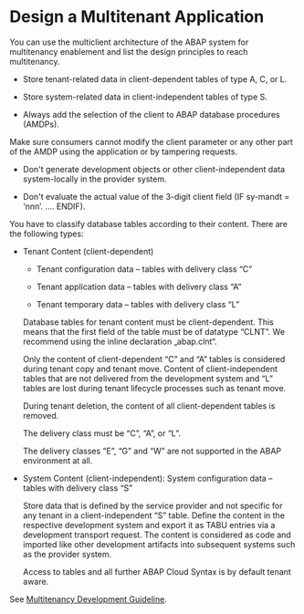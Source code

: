 <!-- loio1ac614dd9c2a4f05957096e86de4931c -->

# Design a Multitenant Application

You can use the multiclient architecture of the ABAP system for multitenancy enablement and list the design principles to reach multitenancy.

-   Store tenant-related data in client-dependent tables of type A, C, or L.

-   Store system-related data in client-independent tables of type S.

-   Always add the selection of the client to ABAP database procedures \(AMDPs\).


Make sure consumers cannot modify the client parameter or any other part of the AMDP using the application or by tampering requests.

-   Don't generate development objects or other client-independent data system-locally in the provider system.

-   Don't evaluate the actual value of the 3-digit client field \(IF sy-mandt = ‘nnn’. …. ENDIF\).


You have to classify database tables according to their content. There are the following types:

-   Tenant Content \(client-dependent\)

    -   Tenant configuration data – tables with delivery class “C”

    -   Tenant application data – tables with delivery class “A”

    -   Tenant temporary data – tables with delivery class “L”


    Database tables for tenant content must be client-dependent. This means that the first field of the table must be of datatype “CLNT”. We recommend using the inline declaration „abap.clnt“.

    Only the content of client-dependent “C” and “A” tables is considered during tenant copy and tenant move. Content of client-independent tables that are not delivered from the development system and “L” tables are lost during tenant lifecycle processes such as tenant move.

    During tenant deletion, the content of all client-dependent tables is removed.

    The delivery class must be “C”, “A”, or “L”.

    The delivery classes “E”, “G” and “W” are not supported in the ABAP environment at all.

-   System Content \(client-independent\): System configuration data – tables with delivery class “S”

    Store data that is defined by the service provider and not specific for any tenant in a client-independent “S” table. Define the content in the respective development system and export it as TABU entries via a development transport request. The content is considered as code and imported like other development artifacts into subsequent systems such as the provider system.

    Access to tables and all further ABAP Cloud Syntax is by default tenant aware.


See [Multitenancy Development Guideline](https://help.sap.com/docs/sap-btp-abap-environment/abap-environment/multitenancy-development-guideline).


